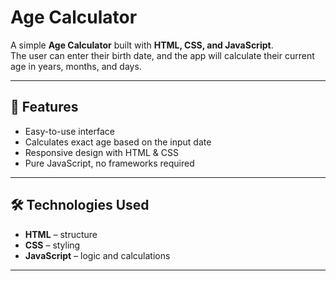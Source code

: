 # Age Calculator

A simple **Age Calculator** built with **HTML, CSS, and JavaScript**.  
The user can enter their birth date, and the app will calculate their current age in years, months, and days.


---

## 🚀 Features
- Easy-to-use interface  
- Calculates exact age based on the input date  
- Responsive design with HTML & CSS  
- Pure JavaScript, no frameworks required  

---

## 🛠️ Technologies Used
- **HTML** – structure  
- **CSS** – styling  
- **JavaScript** – logic and calculations  

---

